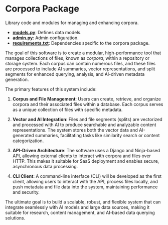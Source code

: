 # Corpora Package

Library code and modules for managing and enhancing corpora.

- [**models.py**](models.py): Defines data models.
- [**admin.py**](admin.py): Admin configuration.
- [**requirements.txt**](requirements.txt): Dependencies specific to the corpora package.

The goal of this software is to create a modular, high-performance tool that manages collections of files, known as *corpora*, within a repository or storage system. Each corpus can contain numerous files, and these files are processed to include AI summaries, vector representations, and split segments for enhanced querying, analysis, and AI-driven metadata generation.

The primary features of this system include:

1. **Corpus and File Management**: Users can create, retrieve, and organize corpora and their associated files within a database. Each corpus serves as a unique collection of files with specific metadata.

2. **Vector and AI Integration**: Files and file segments (splits) are vectorized and processed with AI to produce searchable and analyzable content representations. The system stores both the vector data and AI-generated summaries, facilitating tasks like similarity search or content categorization.

3. **API-Driven Architecture**: The software uses a Django and Ninja-based API, allowing external clients to interact with corpora and files over HTTP. This makes it suitable for SaaS deployment and enables secure, asynchronous data processing.

4. **CLI Client**: A command-line interface (CLI) will be developed as the first client, allowing users to interact with the API, process files locally, and push metadata and file data into the system, maintaining performance and security.

The ultimate goal is to build a scalable, robust, and flexible system that can integrate seamlessly with AI models and large data sources, making it suitable for research, content management, and AI-based data querying solutions.
